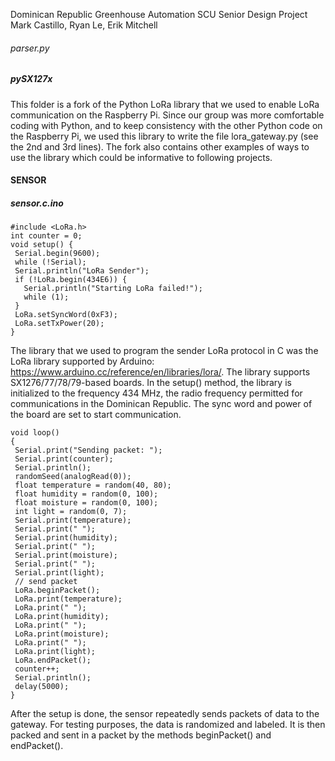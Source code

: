 Dominican Republic Greenhouse Automation
SCU Senior Design Project
Mark Castillo, Ryan Le, Erik Mitchell


###### parser.py

##### pySX127x
This folder is a fork of the Python LoRa library that we used to enable LoRa communication on the Raspberry Pi. Since our group was more comfortable coding with Python, and to keep consistency with the other Python code on the Raspberry Pi, we used this library to write the file lora_gateway.py (see the 2nd and 3rd lines). The fork also contains other examples of ways to use the library which could be informative to following projects.

#### SENSOR

##### sensor.c.ino

```
#include <LoRa.h>
int counter = 0;
void setup() {
 Serial.begin(9600);
 while (!Serial);
 Serial.println("LoRa Sender");
 if (!LoRa.begin(434E6)) {
   Serial.println("Starting LoRa failed!");
   while (1);
 }
 LoRa.setSyncWord(0xF3);
 LoRa.setTxPower(20);
}
```



The library that we used to program the sender LoRa protocol in C was the LoRa library supported by Arduino: https://www.arduino.cc/reference/en/libraries/lora/. The library supports SX1276/77/78/79-based boards. In the setup() method, the library is initialized to the frequency 434 MHz, the radio frequency permitted for communications in the Dominican Republic. The sync word and power of the board are set to start communication.


```
void loop()
{
 Serial.print("Sending packet: ");
 Serial.print(counter);
 Serial.println();
 randomSeed(analogRead(0));
 float temperature = random(40, 80);
 float humidity = random(0, 100);
 float moisture = random(0, 100);
 int light = random(0, 7);
 Serial.print(temperature);
 Serial.print(" ");
 Serial.print(humidity);
 Serial.print(" ");
 Serial.print(moisture);
 Serial.print(" ");
 Serial.print(light);
 // send packet
 LoRa.beginPacket();
 LoRa.print(temperature);
 LoRa.print(" ");
 LoRa.print(humidity);
 LoRa.print(" ");
 LoRa.print(moisture);
 LoRa.print(" ");
 LoRa.print(light);
 LoRa.endPacket();
 counter++;
 Serial.println();
 delay(5000);
}
```

After the setup is done, the sensor repeatedly sends packets of data to the gateway. For testing purposes, the data is randomized and labeled. It is then packed and sent in a packet by the methods beginPacket() and endPacket().
